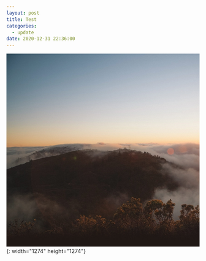 ```yaml
---
layout: post
title: Test
categories:
  - update
date: 2020-12-31 22:36:00
---
```


![](/images/bg.jpg){: width="1274" height="1274"}
